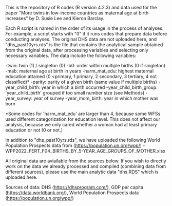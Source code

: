 This is the repository of R codes (R version 4.2.3) and data used for the paper "More twins in low-income countries as maternal age at birth increases" by D. Susie Lee and Kieron Barclay. 

Each R script is named in the order of its usage in the process of analyses. For example, a script starts with "0" if it runs codes that prepare data before conducting analyses. The original DHS data are not uploaded here, and "dhs_past10yrs.rds" is the file that contains the analytical sample obtained from the original data, after processing variables and selecting only necessary variables. The data include the following variables:

  -twin: twin (1) / singleton (0)
  -b0: order within multiple births (0 if singleton)
  -mab: maternal age at birth in years
  -harm_mat_edu: highest maternal education attained (0 <primary, 1 primary, 2 secondary, 3 tertiary, 4 not classified)*
  -parity: parity of a given birth (same value if multiple births)
  -year_child_birth: year in which a birth occurred
  -year_child_birth_group: 'year_child_birth' grouped if too small number size (see Methods)
  -year_survey: year of survey
  -year_mom_birth: year in which mother was born

*Some codes for 'harm_mat_edu' are larger than 4, because some WFSs used different categorization for education level. This does not affect our analysis, because we only cared whether a woman had at least primary education or not (0 or not.)

In addition to "dhs_past10yrs.rds", we have uploaded the following World Population Prospects data from (https://population.un.org/wpp/)
-WPP2022_FERT_F04_BIRTHS_BY_5-YEAR_AGE_GROUPS_OF_MOTHER.xlsx

All original data are aviailable from the sources below. If you wish to directly work on the data we already processed and compiled (combining data from different sources), please use the main analytic data "dhs.RDS" which is uploaded here.

Sources of data: DHS (https://dhsprogram.com/), GDP per capita (https://data.worldbank.org/), World Population Prospects data (https://population.un.org/wpp/)

